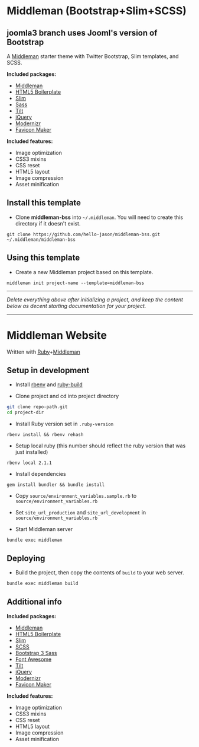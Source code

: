 # Middleman (Bootstrap+Slim+SCSS)

## joomla3 branch uses Jooml's version of Bootstrap

A [Middleman](http://middlemanapp.com) starter theme with Twitter Bootstrap, Slim templates, and SCSS.

**Included packages:**

* [Middleman](http://middlemanapp.com/)
* [HTML5 Boilerplate](http://html5boilerplate.com/)
* [Slim](http://slim-lang.com/)
* [Sass](http://sass-lang.com/)
* [Tilt](https://github.com/rtomayko/tilt)
* [jQuery](http://jquery.com/)
* [Modernizr](http://modernizr.com/)
* [Favicon Maker](https://github.com/follmann/middleman-favicon-maker)

**Included features:**

* Image optimization
* CSS3 mixins
* CSS reset
* HTML5 layout
* Image compression
* Asset minification

## Install this template

* Clone **middleman-bss** into `~/.middleman`. You will need to create this directory if it doesn't exist.

```
git clone https://github.com/hello-jason/middleman-bss.git ~/.middleman/middleman-bss
```

## Using this template

* Create a new Middleman project based on this template.

```
middleman init project-name --template=middleman-bss
```

---

*Delete everything above after initializing a project, and keep the content below as decent starting documentation for your project.*

---

# Middleman Website

Written with [Ruby](https://www.ruby-lang.org/en/)+[Middleman](http://middlemanapp.com)

## Setup in development

* Install [rbenv](https://github.com/sstephenson/rbenv) and [ruby-build](https://github.com/sstephenson/ruby-build#installing-as-an-rbenv-plugin-recommended)

* Clone project and cd into project directory

```bash
git clone repo-path.git
cd project-dir
```

* Install Ruby version set in `.ruby-version`

```
rbenv install && rbenv rehash
```

* Setup local ruby (this number should reflect the ruby version that was just installed)

```
rbenv local 2.1.1
```

* Install dependencies

```
gem install bundler && bundle install
```

* Copy `source/environment_variables.sample.rb` to `source/environment_variables.rb`
* Set `site_url_production` and `site_url_development` in `source/environment_variables.rb`

* Start Middleman server

```
bundle exec middleman
```

## Deploying

* Build the project, then copy the contents of `build` to your web server.

```bash
bundle exec middleman build
```

## Additional info

**Included packages:**

* [Middleman](http://middlemanapp.com/)
* [HTML5 Boilerplate](http://html5boilerplate.com/)
* [Slim](http://slim-lang.com/)
* [SCSS](http://sass-lang.com/)
* [Bootstrap 3 Sass](https://github.com/twbs/bootstrap-sass)
* [Font Awesome](http://fontawesome.io)
* [Tilt](https://github.com/rtomayko/tilt)
* [jQuery](http://jquery.com/)
* [Modernizr](http://modernizr.com/)
* [Favicon Maker](https://github.com/follmann/middleman-favicon-maker)

**Included features:**

* Image optimization
* CSS3 mixins
* CSS reset
* HTML5 layout
* Image compression
* Asset minification
